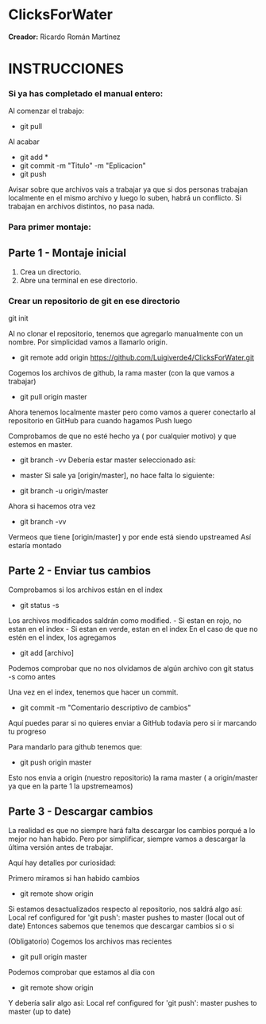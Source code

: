 # ClicksForWater
**Creador:** Ricardo Román Martinez

# INSTRUCCIONES
### Si ya has completado el manual entero:
Al comenzar el trabajo:
- git pull

Al acabar

- git add *
- git commit -m "Titulo" -m "Eplicacion"
- git push

Avisar sobre que archivos vais a trabajar ya que si dos personas trabajan localmente en  el mismo archivo y luego lo suben, habrá un conflicto. Si trabajan en archivos distintos, no pasa nada.

### Para primer montaje:

## Parte 1 - Montaje inicial

1. Crea un directorio.
2. Abre una terminal en ese directorio.

### Crear un repositorio de git en ese directorio

git init

Al no clonar el repositorio, tenemos que agregarlo manualmente con un nombre. Por simplicidad vamos a llamarlo origin.

- git remote add origin https://github.com/Luigiverde4/ClicksForWater.git


Cogemos los archivos de github, la rama master (con la que vamos a trabajar)
- git pull origin master

Ahora tenemos localmente master pero como vamos a querer conectarlo al repositorio en GitHub para cuando hagamos Push luego

Comprobamos de que no esté hecho ya ( por cualquier motivo) y que estemos en master.
- git branch -vv
Debería estar master seleccionado asi:
* master
Si sale ya [origin/master], no hace falta lo siguiente:


- git branch -u origin/master

Ahora si hacemos otra vez
- git branch -vv

Vermeos que tiene [origin/master] y por ende está siendo upstreamed 
Así estaría montado


## Parte 2 - Enviar tus cambios

Comprobamos si los archivos están en el index

- git status -s

Los archivos modificados saldrán como modified. 
	- Si estan en rojo, no estan en el index
	- Si estan en verde, estan en el index
En el caso de que no estén en el index, los agregamos
- git add [archivo]

Podemos comprobar que no nos olvidamos de algún archivo con git status -s como antes

Una vez en el index, tenemos que hacer un commit.

- git commit -m "Comentario descriptivo de cambios"

Aquí puedes parar si no quieres enviar a GitHub todavía pero si ir marcando tu progreso

Para mandarlo para github tenemos que:

- git push origin master

Esto nos envia a origin (nuestro repositorio) la rama master ( a origin/master ya que en la parte 1 la upstremeamos)

## Parte 3 - Descargar cambios

La realidad es que no siempre hará falta descargar los cambios porqué a lo mejor no han habido. Pero por simplificar, siempre vamos a descargar la última versión antes de trabajar.

Aquí hay detalles por curiosidad:

Primero miramos si han habido cambios

- git remote show origin

Si estamos desactualizados respecto al repositorio, nos saldrá algo así:
  Local ref configured for 'git push':
    master pushes to master (local out of date)
Entonces sabemos que tenemos que descargar cambios si o si

(Obligatorio)
Cogemos los archivos mas recientes
- git pull origin master

Podemos comprobar que estamos al dia con
- git remote show origin

Y debería salir algo asi:
  Local ref configured for 'git push':
    master pushes to master (up to date)



